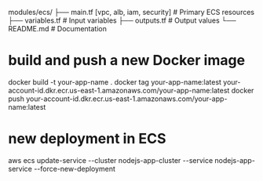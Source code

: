 modules/ecs/
├── main.tf [vpc, alb, iam, security] # Primary ECS resources
├── variables.tf     # Input variables
├── outputs.tf       # Output values
└── README.md        # Documentation

# build and push a new Docker image
docker build -t your-app-name .
docker tag your-app-name:latest your-account-id.dkr.ecr.us-east-1.amazonaws.com/your-app-name:latest
docker push your-account-id.dkr.ecr.us-east-1.amazonaws.com/your-app-name:latest

# new deployment in ECS
aws ecs update-service --cluster nodejs-app-cluster --service nodejs-app-service --force-new-deployment